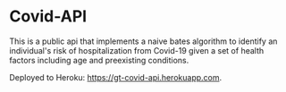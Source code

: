 # Covid-API
This is a public api that implements a naive bates algorithm to identify an individual's risk of hospitalization from Covid-19 given a set of health factors including age and preexisting conditions.

Deployed to Heroku: https://gt-covid-api.herokuapp.com.
